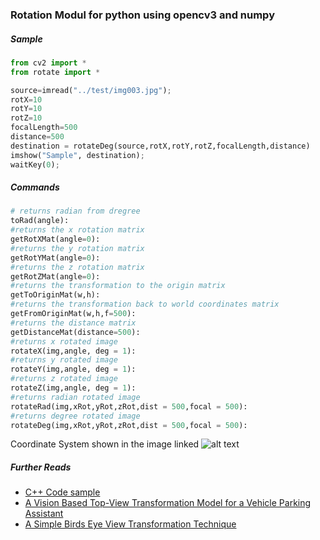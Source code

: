 ### Rotation Modul for python using opencv3 and numpy
##### Sample
```python
from cv2 import *
from rotate import *

source=imread("../test/img003.jpg");
rotX=10
rotY=10
rotZ=10
focalLength=500
distance=500
destination = rotateDeg(source,rotX,rotY,rotZ,focalLength,distance)
imshow("Sample", destination);
waitKey(0);
```
##### Commands
```python
# returns radian from dregree
toRad(angle):
#returns the x rotation matrix
getRotXMat(angle=0):
#returns the y rotation matrix
getRotYMat(angle=0):
#returns the z rotation matrix
getRotZMat(angle=0):
#returns the transformation to the origin matrix
getToOriginMat(w,h):
#returns the transformation back to world coordinates matrix
getFromOriginMat(w,h,f=500):
#returns the distance matrix
getDistanceMat(distance=500):
#returns x rotated image
rotateX(img,angle, deg = 1):
#returns y rotated image
rotateY(img,angle, deg = 1):
#returns z rotated image
rotateZ(img,angle, deg = 1):
#returns radian rotated image
rotateRad(img,xRot,yRot,zRot,dist = 500,focal = 500):
#returns degree rotated image
rotateDeg(img,xRot,yRot,zRot,dist = 500,focal = 500):
```

Coordinate System shown in the image linked
![alt text](https://i.stack.imgur.com/SitTF.png)

##### Further Reads
* [C++ Code sample](http://stackoverflow.com/questions/6606891/opencv-virtually-camera-rotating-translating-for-birds-eye-view)
* [A Vision Based Top-View Transformation Model for a Vehicle Parking Assistant](https://www.ncbi.nlm.nih.gov/pmc/articles/PMC3355419/)
* [A Simple Birds Eye View Transformation Technique](http://www.ijser.org/researchpaper%5CA-Simple-Birds-Eye-View-Transformation-Technique.pdf)
